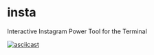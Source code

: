 # insta
Interactive Instagram Power Tool for the Terminal

[![asciicast](https://asciinema.org/a/8lfvvdi1gm6nd1t0rydfcmkci.png)](https://asciinema.org/a/8lfvvdi1gm6nd1t0rydfcmkci)
